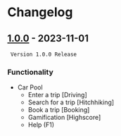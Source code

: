# Changelog

## [1.0.0](https://github.com/SeriousBenEntertainment/Car_Pool) - 2023-11-01

``` Version 1.0.0 Release```

### Functionality

* Car Pool
    * Enter a trip [Driving]
	* Search for a trip [Hitchhiking]
	* Book a trip  [Booking]
	* Gamification [Highscore]
    * Help (F1)

